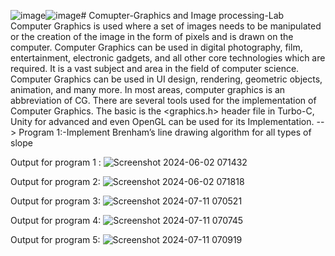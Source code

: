 ![image](https://github.com/Pallavi-Shtgr/Comupter-Graphics-Lap/assets/126679884/7b89efc7-f834-4d5b-aeb5-7397ab83cc72)![image](https://github.com/Pallavi-Shtgr/Comupter-Graphics-Lap/assets/126679884/87ec9298-c1cc-48b0-8ba6-6699c9d23bbe)﻿# Comupter-Graphics and Image processing-Lab
Computer Graphics is used where a set of images needs to be manipulated or the creation of the image in the form of pixels and is drawn on the computer. Computer Graphics can be used in digital photography, film, entertainment, electronic gadgets, and all other core technologies which are required. It is a vast subject and area in the field of computer science. Computer Graphics can be used in UI design, rendering, geometric objects, animation, and many more. In most areas, computer graphics is an abbreviation of CG. There are several tools used for the implementation of Computer Graphics. The basic is the <graphics.h> header file in Turbo-C, Unity for advanced and even OpenGL can be used for its Implementation.
--> Program 1:-Implement Brenham’s line drawing algorithm for all types of slope

Output for program 1 : 
![Screenshot 2024-06-02 071432](https://github.com/Pallavi-Shtgr/Comupter-Graphics-Lap/assets/126679884/85aa5e7a-cd1f-49b4-998a-de0f0d5e53d4)

Output for program 2:
![Screenshot 2024-06-02 071818](https://github.com/Pallavi-Shtgr/Comupter-Graphics-Lap/assets/126679884/163952a6-92d7-4b26-a41f-14b1cb304079)

Output for program 3:
![Screenshot 2024-07-11 070521](https://github.com/Pallavi-Shtgr/Comupter-Graphics-Lap/assets/126679884/3a4a526c-d9b3-4131-acd8-e8ba9dfc210b)

Output for program 4:
![Screenshot 2024-07-11 070745](https://github.com/Pallavi-Shtgr/Comupter-Graphics-Lap/assets/126679884/c3414582-220b-4c48-a1b0-847b6c0cbdc1)

Output for program 5:
![Screenshot 2024-07-11 070919](https://github.com/Pallavi-Shtgr/Comupter-Graphics-Lap/assets/126679884/7ee73e9c-f391-41b8-9a82-3efee7c2f82b)

